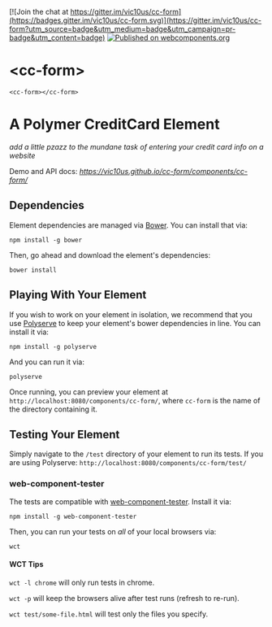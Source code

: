[![Join the chat at https://gitter.im/vic10us/cc-form](https://badges.gitter.im/vic10us/cc-form.svg)](https://gitter.im/vic10us/cc-form?utm_source=badge&utm_medium=badge&utm_campaign=pr-badge&utm_content=badge) 
[![Published on webcomponents.org](https://img.shields.io/badge/webcomponents.org-published-blue.svg)](https://beta.webcomponents.org/element/vic10us/cc-form)

# \<cc-form\>

<!--
```
<custom-element-demo>
  <template is="dom-bind">
    <link rel="import" href="cc-form.html">
    <cc-form></cc-form>
  </template>
</custom-element-demo>
```
-->
```
<cc-form></cc-form>
```

# A Polymer CreditCard Element
*_add a little pzazz to the mundane task of entering your credit card info on a website_*

Demo and API docs: _https://vic10us.github.io/cc-form/components/cc-form/_

## Dependencies

Element dependencies are managed via [Bower](http://bower.io/). You can
install that via:

    npm install -g bower

Then, go ahead and download the element's dependencies:

    bower install


## Playing With Your Element

If you wish to work on your element in isolation, we recommend that you use
[Polyserve](https://github.com/PolymerLabs/polyserve) to keep your element's
bower dependencies in line. You can install it via:

    npm install -g polyserve

And you can run it via:

    polyserve

Once running, you can preview your element at
`http://localhost:8080/components/cc-form/`, where `cc-form` is the name of the directory containing it.


## Testing Your Element

Simply navigate to the `/test` directory of your element to run its tests. If
you are using Polyserve: `http://localhost:8080/components/cc-form/test/`

### web-component-tester

The tests are compatible with [web-component-tester](https://github.com/Polymer/web-component-tester).
Install it via:

    npm install -g web-component-tester

Then, you can run your tests on _all_ of your local browsers via:

    wct

#### WCT Tips

`wct -l chrome` will only run tests in chrome.

`wct -p` will keep the browsers alive after test runs (refresh to re-run).

`wct test/some-file.html` will test only the files you specify.

